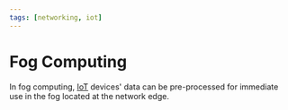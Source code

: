 ```yaml
---
tags: [networking, iot]
---
```


# Fog Computing

In fog computing, [IoT](202408142322.md) devices' data can be pre-processed for
immediate use in the fog located at the network edge.
